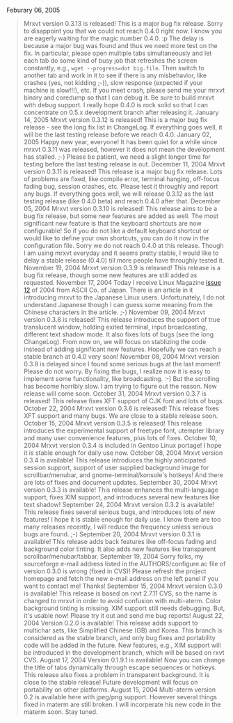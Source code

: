 Feburary 06, 2005
> Mrxvt version 0.3.13 is released! This is a major bug fix release. Sorry to disappoint you that we could not reach 0.4.0 right now. I know you are eagerly waiting for the magic number 0.4.0. :p The delay is because a major bug was found and thus we need more test on the fix. In particular, please open multiple tabs simultaneously and let each tab do some kind of busy job that refreshes the screen constantly, e.g., `wget --progress=dot big.file`. Then switch to another tab and work in it to see if there is any misbehavior, like crashes (yes, not kidding ;-)), slow response (expected if your machine is slow!!!), etc. If you meet crash, please send me your mrxvt binary and coredump so that I can debug it. Be sure to build mrxvt with debug support. I really hope 0.4.0 is rock solid so that I can concentrate on 0.5.x development branch after releasing it.
January 14, 2005
> Mrxvt version 0.3.12 is released! This is a major bug fix release - see the long fix list in ChangeLog. If everything goes well, it will be the last testing release before we reach 0.4.0.
January 02, 2005
> Happy new year, everyone! It has been quiet for a while since mrxvt 0.3.11 was released, however it does not mean the development has stalled. ;-) Please be patient, we need a slight longer time for testing before the last testing release is out.
December 11, 2004
> Mrxvt version 0.3.11 is released! This release is a major bug fix release. Lots of problems are fixed, like compile error, terminal hanging, off-focus fading bug, session crashes, etc. Please test it throughly and report any bugs. If everything goes well, we will release 0.3.12 as the last testing release (like 0.4.0 beta) and reach 0.4.0 after that.
December 05, 2004
> Mrxvt version 0.3.10 is released! This release aims to be a bug fix release, but some new features are added as well. The most significant new feature is that the keyboard shortcuts are now configurable! So if you do not like a default keyboard shortcut or would like to define your own shortcuts, you can do it now in the configuration file. Sorry we do not reach 0.4.0 at this release. Though I am using mrxvt everyday and it seems pretty stable, I would like to delay a stable release (0.4.0) till more people have throughly tested it.
November 19, 2004
> Mrxvt version 0.3.9 is released! This release is a bug fix release, though some new features are still added as requested.
November 17, 2004
> Today I receive Linux Magazine [issue 12](https://code.google.com/p/mrxvt/issues/detail?id=12) of 2004 from ASCII Co. of Japan. There is an article in it introducing mrxvt to the Japanese Linux users. Unfortunately, I do not understand Japanese though I can guess some meaning from the Chinese characters in the article. ;-)
November 09, 2004
> Mrxvt version 0.3.8 is released! This release introduces the support of true translucent window, holding exited terminal, input broadcasting, different text shadow mode. It also fixes lots of bugs (see the long ChangeLog). From now on, we will focus on stablizing the code instead of adding significant new features. Hopefully we can reach a stable branch at 0.4.0 very soon!
November 08, 2004
> Mrxvt version 0.3.8 is delayed since I found some serious bugs at the last moment! Please do not worry. By fixing the bugs, I realize now it is easy to implement some functionality, like broadcasting. :-) But the scrolling has become horribly slow. I am trying to figure out the reason. New release will come soon.
October 31, 2004
> Mrxvt version 0.3.7 is released! This release fixes XFT support of CJK font and lots of bugs.
October 22, 2004
> Mrxvt version 0.3.6 is released! This release fixes XFT support and many bugs. We are close to a stable release soon.
October 15, 2004
> Mrxvt version 0.3.5 is released! This release introduces the experimental support of freetype font, utempter library and many user convenience features, plus lots of fixes.
October 10, 2004
> Mrxvt version 0.3.4 is included in Gentoo Linux portage! I hope it is stable enough for daily use now.
October 08, 2004
> Mrxvt version 0.3.4 is available! This release introduces the highly anticipated session support, support of user supplied background image for scrollbar/menubar, and gnome-terminal/konsole's hotkeys! And there are lots of fixes and document updates.
September 30, 2004
> Mrxvt version 0.3.3 is available! This release enhances the multi-language support, fixes XIM support, and introduces several new features like text shadow!
September 24, 2004
> Mrxvt version 0.3.2 is available! This release fixes several serious bugs, and introduces lots of new features! I hope it is stable enough for daily use. I know there are too many releases recently, I will reduce the frequency unless serious bugs are found. ;-)
September 20, 2004
> Mrxvt version 0.3.1 is available! This release adds back features like off-focus fading and background color tinting. It also adds new features like transparent scrollbar/menubar/tabbar.
September 19, 2004
> Sorry folks, my sourceforge e-mail address listed in the AUTHORS/configure.ac file of version 0.3.0 is wrong (fixed in CVS)! Please refresh the project homepage and fetch the new e-mail address on the left panel if you want to contact me! Thanks!
September 15, 2004
> Mrxvt version 0.3.0 is available! This release is based on rxvt 2.7.11 CVS, so the name is changed to mrxvt in order to avoid confusion with multi-aterm. Color background tinting is missing. XIM support still needs debugging. But, it's usable now! Please try it out and send me bug reports!
August 22, 2004
> Version 0.2.0 is available! This release adds support to multichar sets, like Simplified Chinese (GB) and Korea. This branch is considered as the stable branch, and only bug fixes and portability code will be added in the future. New features, e.g., XIM support will be introduced in the development branch, which will be based on rxvt CVS.
August 17, 2004
> Version 0.1.9.1 is available! Now you can change the title of tabs dynamically through escape sequences or hotkeys. This release also fixes a problem in transparent background. It is close to the stable release! Future development will focus on portability on other platforms.
August 15, 2004
> Multi-aterm version 0.2 is available here with jpeg/png support. However several things fixed in materm are still broken. I will incorperate his new code in the materm soon. Stay tuned.